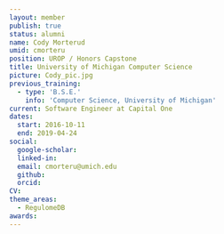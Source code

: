 ```yaml
---
layout: member
publish: true
status: alumni
name: Cody Morterud
umid: cmorteru
position: UROP / Honors Capstone
title: University of Michigan Computer Science 
picture: Cody_pic.jpg
previous_training:
  - type: 'B.S.E.'
    info: 'Computer Science, University of Michigan'
current: Software Engineer at Capital One
dates:
  start: 2016-10-11
  end: 2019-04-24
social: 
  google-scholar: 
  linked-in: 
  email: cmorteru@umich.edu
  github:
  orcid:
CV: 
theme_areas:
  - RegulomeDB
awards:
---
```


